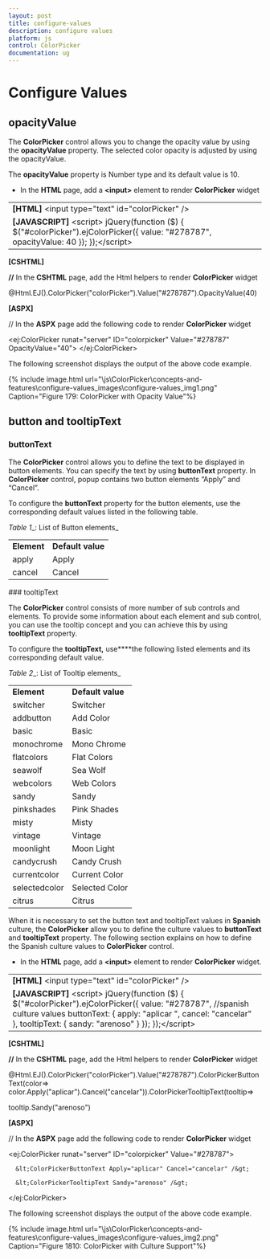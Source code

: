 ```yaml
---
layout: post
title: configure-values
description: configure values
platform: js
control: ColorPicker
documentation: ug
---
```


# Configure Values

## opacityValue

The **ColorPicker** control allows you to change the opacity value by using the **opacityValue** property. The selected color opacity is adjusted by using the opacityValue. 

The **opacityValue** property is Number type and its default value is 10.

* In the **HTML** page, add a **&lt;input&gt;** element to render **ColorPicker** widget



<table>
<tr>
<td>
<b>[HTML]</b> &lt;input type="text" id="colorPicker" /&gt;    </td></tr>
<tr>
<td>
<b>[JAVASCRIPT]</b> &lt;script&gt;    jQuery(function ($) {        $("#colorPicker").ejColorPicker({ value: "#278787", opacityValue: 40 });    });&lt;/script&gt;</td></tr>
</table>


**[CSHTML]**

**//** In the **CSHTML** page, add the Html helpers to render **ColorPicker** widget

 @Html.EJ().ColorPicker("colorPicker").Value("#278787").OpacityValue(40)   



**[ASPX]**

// In the **ASPX** page add the following code to render **ColorPicker** widget

 &lt;ej:ColorPicker runat="server" ID="colorpicker" Value="#278787" OpacityValue="40"&gt; &lt;/ej:ColorPicker&gt;    



The following screenshot displays the output of the above code example.

{% include image.html url="\js\ColorPicker\concepts-and-features\configure-values_images\configure-values_img1.png" Caption="Figure 179: ColorPicker with Opacity Value"%}

## button and tooltipText

### buttonText

The **ColorPicker** control allows you to define the text to be displayed in button elements. You can specify the text by using **buttonText** property. In **ColorPicker** control, popup contains two button elements “Apply” and “Cancel”.

To configure the **buttonText** property for the button elements, use the corresponding default values listed in the following table.

_Table_ _1__: List of Button elements_

<table>
<tr>
<td>
<b>Element</b></td><td>
<b>Default value</b></td></tr>
<tr>
<td>
apply</td><td>
Apply</td></tr>
<tr>
<td>
cancel</td><td>
Cancel</td></tr>
</table>
### tooltipText

The **ColorPicker** control consists of more number of sub controls and elements. To provide some information about each element and sub control, you can use the tooltip concept and you can achieve this by using **tooltipText** property.

To configure the **tooltipText,** use****the following listed elements and its corresponding default value.

_Table_ _2__: List of Tooltip elements_

<table>
<tr>
<td>
<b>Element</b></td><td>
<b>Default value</b></td></tr>
<tr>
<td>
switcher</td><td>
Switcher</td></tr>
<tr>
<td>
addbutton</td><td>
Add Color</td></tr>
<tr>
<td>
basic</td><td>
Basic</td></tr>
<tr>
<td>
monochrome</td><td>
Mono Chrome</td></tr>
<tr>
<td>
flatcolors</td><td>
Flat Colors</td></tr>
<tr>
<td>
seawolf</td><td>
Sea Wolf</td></tr>
<tr>
<td>
webcolors</td><td>
Web Colors</td></tr>
<tr>
<td>
sandy</td><td>
Sandy</td></tr>
<tr>
<td>
pinkshades</td><td>
Pink Shades</td></tr>
<tr>
<td>
misty</td><td>
Misty</td></tr>
<tr>
<td>
vintage</td><td>
Vintage</td></tr>
<tr>
<td>
moonlight</td><td>
Moon Light</td></tr>
<tr>
<td>
candycrush</td><td>
Candy Crush</td></tr>
<tr>
<td>
currentcolor</td><td>
Current Color</td></tr>
<tr>
<td>
selectedcolor</td><td>
Selected Color</td></tr>
<tr>
<td>
citrus</td><td>
Citrus</td></tr>
</table>


When it is necessary to set the button text and tooltipText values in **Spanish** culture, the **ColorPicker** allow you to define the culture values to **buttonText** and **tooltipText** property. The following section explains on how to define the Spanish culture values to **ColorPicker** control.

* In the **HTML** page, add a **&lt;input&gt;** element to render **ColorPicker** widget.



<table>
<tr>
<td>
<b>[HTML]</b> &lt;input type="text" id="colorPicker" /&gt;    </td></tr>
<tr>
<td>
<b>[JAVASCRIPT]</b> &lt;script&gt;    jQuery(function ($) {        $("#colorPicker").ejColorPicker({             value: "#278787",             //spanish culture values             buttonText: { apply: "aplicar ", cancel: "cancelar" }, tooltipText: { sandy: "arenoso" }        });    });&lt;/script&gt;</td></tr>
</table>


**[CSHTML]**

**//** In the **CSHTML** page, add the Html helpers to render **ColorPicker** widget

 @Html.EJ().ColorPicker("colorPicker").Value("#278787").ColorPickerButtonText(color=> color.Apply("aplicar").Cancel("cancelar")).ColorPickerTooltipText(tooltip=> 

tooltip.Sandy("arenoso")  



**[ASPX]**

// In the **ASPX** page add the following code to render **ColorPicker** widget

&lt;ej:ColorPicker runat="server" ID="colorpicker" Value="#278787"&gt;

      &lt;ColorPickerButtonText Apply="aplicar" Cancel="cancelar" /&gt;

      &lt;ColorPickerTooltipText Sandy="arenoso" /&gt;

&lt;/ej:ColorPicker&gt;



The following screenshot displays the output of the above code example.

{% include image.html url="\js\ColorPicker\concepts-and-features\configure-values_images\configure-values_img2.png" Caption="Figure 1810: ColorPicker with Culture Support"%}

